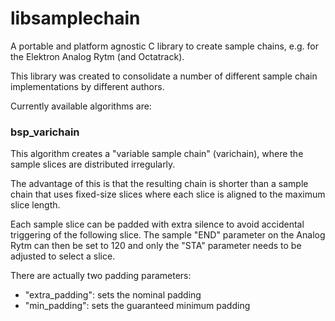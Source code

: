 # libsamplechain

A portable and platform agnostic C library to create sample chains, e.g. for the Elektron Analog Rytm (and Octatrack).

This library was created to consolidate a number of different sample chain implementations by different authors.

Currently available algorithms are:

### bsp_varichain

This algorithm creates a "variable sample chain" (varichain), where the sample slices are distributed irregularly.

The advantage of this is that the resulting chain is shorter than a sample chain that uses fixed-size slices where each slice is aligned to the maximum slice length.

Each sample slice can be padded with extra silence to avoid accidental triggering of the following slice. The sample "END" parameter on the Analog Rytm can then be set to 120 and only the "STA" parameter needs to be adjusted to select a slice.

There are actually two padding parameters:
* "extra_padding": sets the nominal padding
* "min_padding": sets the guaranteed minimum padding
